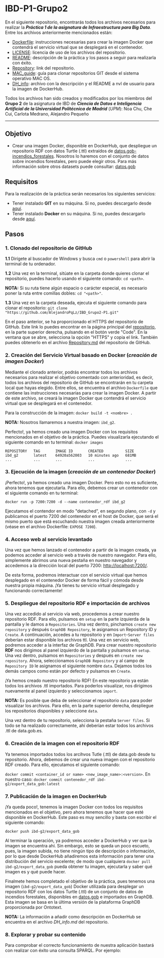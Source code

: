 # IBD-P1-Grupo2

En el siguiente repositorio, encontrarás todos los archivos necesarios para realizar la ***Práctica 1 de la asignatura de Infraestructura para Big Data***. Entre los archivos anteriormente mencionados están:

- [Dockerfile](Dockerfile): instrucciones necesarias para crear la imagen Docker que contendrá el servicio virtual que se desplegará en el contenedor.
- [LICENSE](LICENSE.md): licencia de uso de los archivos del repositorio.
- [README](README.md): descripción de la práctica y los pasos a seguir para realizarla con éxito.
- [Repository](Repository.md): link del repositorio.
- [MAC_guide](MAC_guide.md): guía para clonar repositorios GIT desde el sistema operativo MAC OS.
- [DH_info](DH_info): archivo con la descripción y el README a nvl de usuario para la imagen de DockerHub.

Todos los archivos han sido creados y modificados por los miembros del **Grupo 2** de la asignatura de IBD de ***Ciencia de Datos e Inteligencia Artificial de la Universidad Politécnica de Madrid*** (*UPM*): Noa Chu, Che Cui, Carlota Medrano, Alejandro Pequeño
****

## Objetivo

- Crear una imagen Docker, disponible en DockerHub, que despliegue un repositorio RDF con datos Turtle (.ttl) extraídos de [datos.gob-incendios_forestales](https://datos.gob.es/es/catalogo/e05068001-estadistica-general-de-incendios-forestales). Nosotros lo haremos con el conjunto de datos sobre incendios forestales, pero puede elegir otros. Para más información sobre otros datasets puede consultar: [datos.gob](https://datos.gob.es/es)

## Requisitos

Para la realización de la práctica serán necesarios los siguientes servicios:

- Tener instalado **GIT** en su máquina. Si no, puedes descargarlo desde [aquí](https://git-scm.com/downloads).
- Tener instalado **Docker** en su máquina. Si no, puedes descargarlo desde [aquí](https://www.docker.com/products/docker-desktop/).

## Pasos

### 1. Clonado del repositorio de GitHub

**1.1** Dirígete al buscador de Windows y busca `cmd` o `powershell` para abrir la terminal de tu ordenador.

**1.2** Una vez en la terminal, sitúate en la carpeta donde quieres clonar el repositorio, puedes hacerlo usando el siguiente comando: `cd <path>`.

**NOTA:** Si su ruta tiene algún espacio o carácter especial, es necesario poner la ruta entre comillas dobles: `cd "<path>"`.

**1.3** Una vez en la carpeta deseada, ejecuta el siguiente comando para clonar el repositorio:
`git clone "https://github.com/AlejandroPqLz/IBD_Grupo2-P1.git"`

En el paso anterior, se ha proporcionado el HTTPS del repositorio de GitHub. Este link lo puedes encontrar en la página principal del [repositorio](https://github.com/AlejandroPqLz/IBD_Grupo2-P1), en la parte superior derecha, pulsando en el botón verde "Code". En la ventana que se abre, selecciona la opción "HTTPS" y copia el link. También puedes obtenerlo en el archivo [Repository.md](Repository.md) del repositorio de GitHub.

### 2. Creación del Servicio Virtual basado en Docker (*creación de imagen Docker*)

Mediante el clonado anterior, podrás encontrar todos los archivos necesarios para realizar el objetivo comentado con anterioridad, es decir, todos los archivos del repositorio de GitHub se encontrarán en tu carpeta local que hayas elegido. Entre ellos, se encuentra el archivo `Dockerfile` que contiene las instrucciones necesarias para crear la imagen Docker. A partir de este archivo, se creará la imagen Docker que contendrá el servicio virtual que se desplegará en el contenedor.

Para la construcción de la imagen: `docker build -t <nombre> .`

**NOTA:** Nosotros llamaremos a nuestra imagen: `ibd_g2`.

Perfecto!, ya hemos creado una imagen Docker con los requisitos mencionados en el objetivo de la práctica. Puedes visualizarla ejecutando el siguiente comando en tu terminal: `docker images`

```
REPOSITORY   TAG       IMAGE ID       CREATED          SIZE
ibd_g2       latest    64920a562003   10 minutes ago   681MB
...          ...       ...            ...              ...
```

### 3. Ejecución de la imagen (*creación de un contenedor Docker*)

¡Perfecto!, ya hemos creado una imagen Docker. Pero esto no es suficiente, ahora tenemos que ejecutarla. Para ello, debemos crear un contenedor con el siguiente comando en tu terminal:

`docker run -p 7200:7200 -d --name contenedor_rdf ibd_g2`

Ejecutamos el contendor en modo "detached", en segundo plano, con `-d` y publicamos el puerto 7200 del contenedor en el host de Docker, que será el mismo puerto que está escuchando nuestra imagen creada anteriormente (véase en el archivo Dockerfile: `EXPOSE 7200`).

### 4. Acceso web al servicio levantado

Una vez que hemos lanzado el contenedor a partir de la imagen creada, ya podemos acceder al servicio web a través de nuestro navegador. Para ello, simplemente abrimos una nueva pestaña en nuestro navegador y accedemos a la dirección local del puerto 7200: [http://localhost:7200/](http://localhost:7200/).

De esta forma, podremos interactuar con el servicio virtual que hemos desplegado en el contenedor Docker de forma fácil y cómoda desde nuestra propia máquina. ¡Ya tienes tu servicio virtual desplegado y funcionando correctamente!

### 5. Despliegue del repositorio RDF e importación de archivos

Una vez accedido al servicio vía web, procedemos a crear nuestro repositorio RDF. Para ello, pulsamos en `setup` en la parte izquierda de la pantalla y le damos a `Repositories`. Una vez dentro, pinchamos `create new repository` y después `GraphDB Repository`, le asignamos un Repository ID y `Create`. 
A continuación, accedes a tu repositorio y en `Import`-`Server files` deberían estar disponible los archivos ttl.
Una vez en servicio web, podremos acceder a la interfaz de GraphDB. Para crear nuestro repositorio **RDF** nos dirigimos al panel izquierdo de la pantalla y pulsamos en `setup`. Una vez dentro, pulsamos en `Repositories` y después en `create new repository`. Ahora, seleccionamos `GraphDB Repository` y al campo de `Repository ID` le asignamos el siguiente nombre `data`. Dejamos todos los demás campos como están por defecto y pulsamos en `Create`.

¡Ya hemos creado nuestro repositorio RDF! En este repositorio ya están todos los archivos .ttl importados. Para poderlos visualizar, nos dirigimos nuevamente al panel izquierdo y seleccionamos `import`.

**NOTA:** Es posible que deba de seleccionar el repositorio `data` para poder visualizar los archivos. Para ello, en la parte superior derecha, despliegue los repositorios disponibles y seleccione `data`.

Una vez dentro de tu repositorio, selecciona la pestaña `Server files`. Si todo se ha realizado correctamente, ahí deberían estar todos los archivos .ttl de data.gob.es.

### 6. Creación de la imagen con el repositorio RDF

Ya tenemos importados todos los arcihvos Tutle (.ttl) de data.gob desde tu repositorio. Ahora, debemos de crear una nueva imagen con el repositorio RDF creado. Para ello, ejecutamos el siguiente comando:

`docker commit <container_id or name> <new_image_name>:<version>`. En nuestro caso: `docker commit contenedor_rdf ibd-g2/export_data_gob:latest`

### 7. Publicación de la imagen en DockerHub

¡Ya queda poco!, tenemos la imagen Docker con todos los requisitos mencionados en el objetivo, pero ahora tenemos que hacer que esté disponible en DockerHub. Este paso es muy sencillo y basta con escribir el siguiente comando:

`docker push ibd-g2/export_data_gob`

Al terminar la operación, ya podremos acceder a DockerHub y ver que la imagen se encuentra ahí. Sin embargo, esto se queda un poco escueto, pues, la imagen subida, no tiene ningún tipo de descripción o información, por lo que desde DockerHub añadiremos esta información para tener una distribución del servicio excelente; de modo que cualquiera `docker pull ibd-g2/export_data_gob` pueda obtener tu imagen, ejecutarla y saber qué imagen es y qué puede hacer.

Finalmete hemos completado el objetivo de la práctica, pues tenemos una imagen (`ibd-g2/export_data_gob`) Docker utilizada para desplegar un repositorio RDF con los datos Turtle (.ttl) de un conjunto de datos de incendios forestales, disponibles en [datos.gob](https://datos.gob.es/es) e importados en GraphDB. Esta imagen se basa en la última versión de la plataforma GraphDB proporcionada por Ontotext.

**NOTA:** La información a añadir como descripción en DockerHub se encuentra en el archivo *DH_info.md* del repositorio.

### 8. Explorar y probar su contenido

Para comprobar el correcto funcionamiento de nuestra aplicación bastará con realizar con éxito una consulta SPARQL. Por ejemplo:
